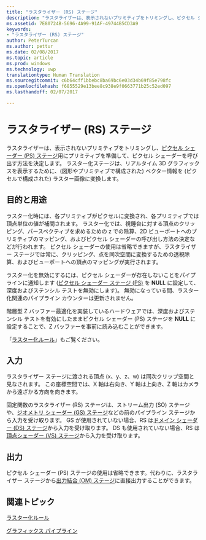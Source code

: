 ```yaml
---
title: "ラスタライザー (RS) ステージ"
description: "ラスタライザーは、表示されないプリミティブをトリミングし、ピクセル シェーダー (PS) ステージ用にプリミティブを準備して、ピクセル シェーダーを呼び出す方法を決定します。"
ms.assetid: 7E80724B-5696-4A99-91AF-49744B5CD3A9
keywords:
- "ラスタライザー (RS) ステージ"
author: PeterTurcan
ms.author: pettur
ms.date: 02/08/2017
ms.topic: article
ms.prod: windows
ms.technology: uwp
translationtype: Human Translation
ms.sourcegitcommit: c6b64cff1bbebc8ba69bc6e03d34b69f85e798fc
ms.openlocfilehash: f6855529e13bee8c938e9f0663771b25c52ed097
ms.lasthandoff: 02/07/2017

---
```


# <a name="rasterizer-rs-stage"></a>ラスタライザー (RS) ステージ


ラスタライザーは、表示されないプリミティブをトリミングし、[ピクセル シェーダー (PS) ステージ](pixel-shader-stage--ps-.md)用にプリミティブを準備して、ピクセル シェーダーを呼び出す方法を決定します。 ラスター化ステージは、リアルタイム 3D グラフィックスを表示するために、(図形やプリミティブで構成された) ベクター情報を (ピクセルで構成された) ラスター画像に変換します。

## <a name="span-idpurposeandusesspanspan-idpurposeandusesspanspan-idpurposeandusesspanpurpose-and-uses"></a><span id="Purpose_and_uses"></span><span id="purpose_and_uses"></span><span id="PURPOSE_AND_USES"></span>目的と用途


ラスター化時には、各プリミティブがピクセルに変換され、各プリミティブでは頂点単位の値が補間されます。 ラスター化では、視錘台に対する頂点のクリッピング、パースペクティブを求めるための z での除算、2D ビューポートへのプリミティブのマッピング、およびピクセル シェーダーの呼び出し方法の決定などが行われます。 ピクセル シェーダーの使用は省略できますが、ラスタライザー ステージでは常に、クリッピング、点を同次空間に変換するための透視除算、およびビューポートへの頂点のマッピングが実行されます。

ラスター化を無効にするには、ピクセル シェーダーが存在しないことをパイプラインに通知します ([ピクセル シェーダー ステージ (PS)](pixel-shader-stage--ps-.md) を **NULL** に設定して、深度およびステンシル テストを無効にします)。 無効になっている間、ラスター化関連のパイプライン カウンターは更新されません。

階層型 Z バッファー最適化を実装しているハードウェアでは、深度およびステンシル テストを有効にしたままピクセル シェーダー (PS) ステージを **NULL** に設定することで、Z バッファーを事前に読み込むことができます。

「[ラスター化ルール](rasterization-rules.md)」もご覧ください。

## <a name="span-idinputspanspan-idinputspanspan-idinputspaninput"></a><span id="Input"></span><span id="input"></span><span id="INPUT"></span>入力


ラスタライザー ステージに渡される頂点 (x、y、z、w) は同次クリップ空間と見なされます。 この座標空間では、X 軸は右向き、Y 軸は上向き、Z 軸はカメラから遠ざかる方向を向きます。

固定関数のラスタライザー (RS) ステージは、ストリーム出力 (SO) ステージや、[ジオメトリ シェーダー (GS) ステージ](geometry-shader-stage--gs-.md)などの前のパイプライン ステージから入力を受け取ります。 GS が使用されていない場合、RS は[ドメイン シェーダー (DS) ステージ](domain-shader-stage--ds-.md)から入力を受け取ります。 DS も使用されていない場合、RS は[頂点シェーダー (VS) ステージ](vertex-shader-stage--vs-.md)から入力を受け取ります。

## <a name="span-idoutputspanspan-idoutputspanspan-idoutputspanoutput"></a><span id="Output"></span><span id="output"></span><span id="OUTPUT"></span>出力


ピクセル シェーダー (PS) ステージの使用は省略できます。代わりに、ラスタライザー ステージから[出力結合 (OM) ステージ](output-merger-stage--om-.md)に直接出力することができます。

## <a name="span-idrelated-topicsspanrelated-topics"></a><span id="related-topics"></span>関連トピック


[ラスター化ルール](rasterization-rules.md)

[グラフィックス パイプライン](graphics-pipeline.md)

 

 





